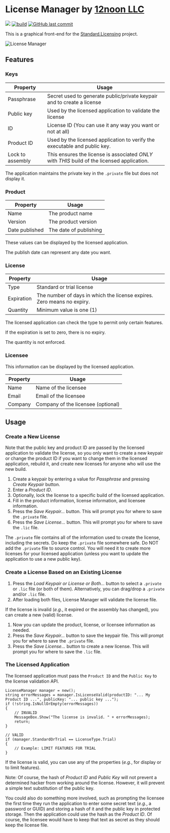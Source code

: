 # License Manager by [12noon LLC](https://12noon.com)

[![](https://img.shields.io/github/v/release/skst/LicenseManager.svg?label=latest%20release&color=007edf)](https://github.com/skst/LicenseManager/releases/latest)
[![build](https://github.com/skst/LicenseManager/actions/workflows/dotnet.yml/badge.svg)](https://github.com/skst/LicenseManager/actions/workflows/dotnet.yml)
[![GitHub last commit](https://img.shields.io/github/last-commit/skst/LicenseManager)](https://github.com/skst/LicenseManager)

This is a graphical front-end for the [Standard.Licensing](https://github.com/junian/Standard.Licensing) project.

![License Manager](https://raw.githubusercontent.com/skst/LicenseManager/20df8e069ceca6100f755736bcc51b8536e9c180/12noon.LicenseManager.png)

## Features

### Keys

| Property | Usage |
|----------|-------|
| Passphrase | Secret used to generate public/private keypair and to create a license |
| Public key | Used by the licensed application to validate the license |
| ID | License ID (You can use it any way you want or not at all) |
| Product ID | Used by the licensed application to verify the executable and public key. |
| Lock to assembly | This ensures the license is associated _ONLY_ with _THIS_ build of the licensed application. |

The application maintains the private key in the `.private` file but does not display it.

### Product

| Property | Usage |
|----------|-------|
| Name | The product name |
| Version | The product version |
| Date published | The date of publishing |

These values can be displayed by the licensed application.

The publish date can represent any date you want.

### License

| Property | Usage |
|----------|-------|
| Type | Standard or trial license |
| Expiration | The number of days in which the license expires. Zero means no expiry. |
| Quantity | Minimum value is one (1) |

The licensed application can check the type to permit only certain features.

If the expiration is set to zero, there is no expiry.

The quantity is not enforced.

### Licensee

This information can be displayed by the licensed application.

| Property | Usage |
|----------|-------|
| Name | Name of the licensee |
| Email | Email of the licensee |
| Company | Company of the licensee (optional) |

## Usage

### Create a New License

Note that the public key and product ID are passed by the licensed application
to validate the license, so you only want to create a new keypair or change the
product ID if you want to change them in the licensed application, rebuild it,
and create new licenses for anyone who will use the new build.

1. Create a keypair by entering a value for _Passphrase_ and pressing _Create Keypair_ button.
1. Enter a _Product ID_.
1. Optionally, lock the license to a specific build of the licensed application.
1. Fill in the product information, license information, and licensee information.
1. Press the _Save Keypair..._ button. This will prompt you for where to save the `.private` file.
1. Press the _Save License..._ button. This will prompt you for where to save the `.lic` file.

The `.private` file contains all of the information used to create the license, including the secrets.
Do keep the `.private` file somewhere safe.
Do NOT add the `.private` file to source control.
You will need it to create more licenses for your licensed application
(unless you want to update the application to use a new public key).

### Create a License Based on an Existing License

1. Press the *Load Keypair or License or Both...* button to select a `.private` or
`.lic` file (or both of them). Alternatively, you can drag/drop a `.private` and/or `.lic` file.
1. After loading both files, License Manager will validate the license file.

If the license is invalid (_e.g._, it expired or the assembly has changed), you can create a new (valid) license.

1. Now you can update the product, license, or licensee information as needed.
1. Press the _Save Keypair..._ button to save the keypair file. This will
prompt you for where to save the `.private` file.
1. Press the _Save License..._ button to create a new license. This will
prompt you for where to save the `.lic` file.

### The Licensed Application

The licensed application must pass the `Product ID` and the `Public Key` to the license validation API.

```
LicenseManager manager = new();
string errorMessages = manager.IsLicenseValid(productID: "... My Product ID ...", publicKey: "... public key ...");
if (!string.IsNullOrEmpty(errorMessages))
{
	// INVALID
	MessageBox.Show("The license is invalid. " + errorMessages);
	return;
}

// VALID
if (manager.StandardOrTrial == LicenseType.Trial)
{
	// Example: LIMIT FEATURES FOR TRIAL
}
```

If the license is valid, you can use any of the properties (_e.g._, for display or to limit features).

Note: Of course, the hash of _Product ID_ and _Public Key_ will not prevent a determined
hacker from working around the license. However, it will prevent a simple text substitution
of the public key.

You could also do something more involved, such as prompting the licensee the first
time they run the application to enter some secret text (_e.g._, a password or GUID)
and storing a hash of it and the public key in protected storage.
Then the application could use the hash as the _Product ID_.
Of course, the licensee would have to keep that text as secret as they
should keep the license file.

